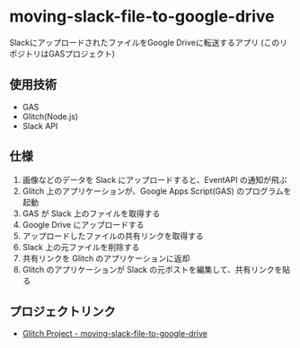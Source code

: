 # moving-slack-file-to-google-drive
SlackにアップロードされたファイルをGoogle Driveに転送するアプリ
(このリポジトリはGASプロジェクト)

## 使用技術
- GAS
- Glitch(Node.js)
- Slack API

## 仕様
1. 画像などのデータを Slack にアップロードすると、EventAPI の通知が飛ぶ
2. Glitch 上のアプリケーションが、Google Apps Script(GAS) のプログラムを起動
3. GAS が Slack 上のファイルを取得する
4. Google Drive にアップロードする
5. アップロードしたファイルの共有リンクを取得する
6. Slack 上の元ファイルを削除する
7. 共有リンクを Glitch のアプリケーションに返却
8. Glitch のアプリケーションが Slack の元ポストを編集して、共有リンクを貼る

## プロジェクトリンク
- [Glitch Project - moving-slack-file-to-google-drive](https://glitch.com/edit/#!/moving-slack-file-to-google-drive)
